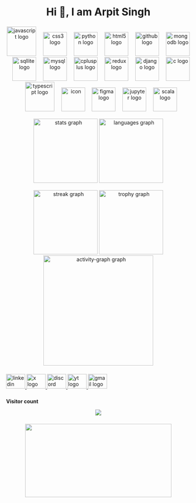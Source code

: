 <h1 align="center">Hi 👋, I am Arpit Singh</h1>

###

<div align="center">
  <img src="https://techstack-generator.vercel.app/js-icon.svg"  width="80" height="80" alt="javascript logo"  />
  <img width="11" />
  <img src="https://skillicons.dev/icons?i=css" width="65" height="65" alt="css3 logo"  />
  <img width="11" />
  <img src="https://techstack-generator.vercel.app/python-icon.svg" width="65" height="65" alt="python logo"  />
  <img width="11" />
  <img src="https://skillicons.dev/icons?i=html" width="65" height="65" alt="html5 logo"  />
  <img width="11" />
  <img src="https://techstack-generator.vercel.app/github-icon.svg" width="65" height="65" alt="github logo"  />
  <img width="11" />
  <img src="https://skillicons.dev/icons?i=mongodb" width="65" height="65" alt="mongodb logo"  />
  <img width="11" />
  <img src="https://cdn.jsdelivr.net/gh/devicons/devicon/icons/sqlite/sqlite-original.svg" width="65" height="65" alt="sqllite logo"  />
  <img width="11" />
  <img src="https://techstack-generator.vercel.app/mysql-icon.svg" width="65" height="65" alt="mysql logo"  />
  <img width="11" />
  <img src="https://techstack-generator.vercel.app/cpp-icon.svg" width="65" height="65" alt="cplusplus logo"  />
  <img width="11" />
  <img src="https://techstack-generator.vercel.app/redux-icon.svg" width="65" height="65" alt="redux logo"  />
  <img width="11" />
  <img src="https://techstack-generator.vercel.app/django-icon.svg" width="65" height="65" alt="django logo"  />
  <img width="11" />
  <img src="https://cdn.jsdelivr.net/gh/devicons/devicon/icons/c/c-original.svg" width="65" height="65" alt="c logo"  />
  <img width="11" />
  <img src="https://techstack-generator.vercel.app/ts-icon.svg" width="80" height="80" alt="typescript logo"  />
  <img width="11" />
  <img src="https://techstack-generator.vercel.app/react-icon.svg" alt="icon" width="65" height="65" alt="react logo"  />
  <img width="11" />
  <img src="https://cdn.jsdelivr.net/gh/devicons/devicon/icons/figma/figma-original.svg" width="65" height="65" alt="figma logo"  />
  <img width="11" />
  <img src="https://cdn.simpleicons.org/jupyter/F37626" width="65" height="65" alt="jupyter logo"  />
  <img width="11" />
  <img src="https://imgs.search.brave.com/TGmEQZBLfzt8COMRcH7TFt8IM2pcfKJ3fXdocfgae7U/rs:fit:860:0:0:0/g:ce/aHR0cHM6Ly9jZG4t/aWNvbnMtcG5nLmZs/YXRpY29uLmNvbS81/MTIvNjEzMi82MTMy/MjIwLnBuZw" width="65" height="65" alt="scala logo"  />
</div>
<br>
<div align="center">
  <img src="https://github-readme-stats.vercel.app/api?username=LSUDOKO&hide_title=false&hide_rank=false&show_icons=true&include_all_commits=true&count_private=true&disable_animations=false&theme=radical&locale=en&hide_border=false&order=1" height="175"  alt="stats graph"  />
  <img src="https://github-readme-stats.vercel.app/api/top-langs?username=LSUDOKO&locale=en&hide_title=false&layout=compact&card_width=650&langs_count=18&theme=radical&hide_border=false&order=2" height="175"  alt="languages graph"  />
  <br>
  <br>
  <img src="https://streak-stats.demolab.com?user=LSUDOKO&locale=en&mode=daily&theme=tokyonight&hide_border=false&border_radius=5&order=3" height="175" alt="streak graph"  />
  <img src="https://github-profile-trophy.vercel.app?username=LSUDOKO&theme=discord&column=-1&row=1&margin-w=8&margin-h=8&no-bg=false&no-frame=false&order=4" height="175" alt="trophy graph"  />
  <img src="https://github-readme-activity-graph.vercel.app/graph?username=LSUDOKO&radius=16&theme=nightowl&area=true&order=5&hide_title=false" height="300" alt="activity-graph graph"  />
</div>

###

<div align="left">
  <a href="https://www.linkedin.com/in/arpit-singh-1a857b2a9" target="_blank">
    <img src="https://raw.githubusercontent.com/maurodesouza/profile-readme-generator/master/src/assets/icons/social/linkedin/default.svg" width="52" height="40" alt="linkedin logo" />
  </a>
  <a href="https://x.com/ARPITSI03544750" target="_blank">
    <img src="https://img.freepik.com/free-vector/new-2023-twitter-logo-x-icon-design_1017-45418.jpg?t=st=1742151403~exp=1742155003~hmac=414f317efdc402255ae6c56a9a8ed59c9e655891aa8bd03a3e00c3c39d79d534&w=826" width="52" height="40" alt="x logo" />
  </a>
  <!-- Discord link: use invite or leave text if you don't have one -->
  <a href="https://discord.com/users/arpit7195" target="_blank">
    <img src="https://raw.githubusercontent.com/maurodesouza/profile-readme-generator/master/src/assets/icons/social/discord/default.svg" width="52" height="40" alt="discord logo" />
  </a>
  <a href="https://www.youtube.com/@weyar737" target="_blank">
    <img src="https://raw.githubusercontent.com/maurodesouza/profile-readme-generator/master/src/assets/icons/social/youtube/default.svg" width="52" height="40" alt="yt logo" />
  </a>
  <a href="mailto:adoranto737@gmail.com" target="_blank">
    <img src="https://img.icons8.com/?size=100&id=P7UIlhbpWzZm&format=png&color=000000" width="52" height="40" alt="gmail logo" />
  </a>
</div>


###

###

<div align="center">
  <p align="left" style:background_color="white"><b>Visitor count</b></p>
  <img src="https://profile-counter.glitch.me/LSUDOKO/count.svg?"  />
</div>

###

<div align="center">
  <img height="200" width="400" src="https://media2.giphy.com/media/v1.Y2lkPTc5MGI3NjExMTZuYnkxMWd2YmR6NzhrMjVwcndiMTFjNmR0ZXFiOXRodXYya3NqYSZlcD12MV9pbnRlcm5hbF9naWZfYnlfaWQmY3Q9Zw/RbDKaczqWovIugyJmW/giphy.gif"  />
</div>
